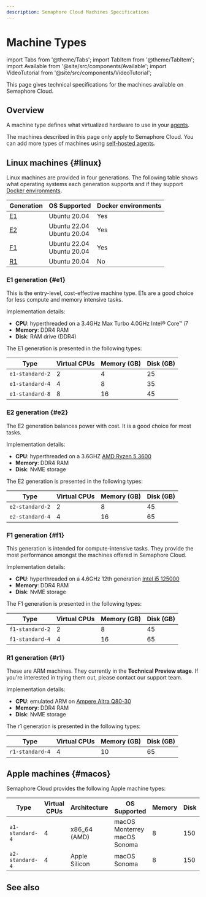 ```yaml
---
description: Semaphore Cloud Machines Specifications
---
```


# Machine Types

import Tabs from '@theme/Tabs';
import TabItem from '@theme/TabItem';
import Available from '@site/src/components/Available';
import VideoTutorial from '@site/src/components/VideoTutorial';

<Available/>

This page gives technical specifications for the machines available on Semaphore Cloud.

## Overview

A machine type defines what virtualized hardware to use in your [agents](../using-semaphore/pipelines#agents). 

The machines described in this page only apply to Semaphore Cloud. You can add more types of machines using [self-hosted agents](../using-semaphore/self-hosted).

## Linux machines {#linux}

Linux machines are provided in four generations. The following table shows what operating systems each generation supports and if they support [Docker environments](../using-semaphore/pipelines#docker-environments).

| Generation | OS Supported | Docker environments |
|--|--|--|
| [E1](#e1) | Ubuntu 20.04 |  Yes |
| [E2](#e2) | Ubuntu 22.04<br/>Ubuntu 20.04 | Yes |
| [F1](#f1) |  Ubuntu 22.04<br/>Ubuntu 20.04 | Yes |
| [R1](#r1) | Ubuntu 20.04 | No |

### E1 generation {#e1}

This is the entry-level, cost-effective machine type. E1s are a good choice for less compute and memory intensive tasks.

Implementation details:
- **CPU**: hyperthreaded on a 3.4GHz Max Turbo 4.0GHz Intel® Core™ i7
- **Memory**: DDR4 RAM
- **Disk**: RAM drive (DDR4)

The E1 generation is presented in the following types:

| Type | Virtual CPUs | Memory (GB) | Disk (GB) |
|--|--|--|--|
| `e1-standard-2` | 2 | 4 | 25 |
| `e1-standard-4` | 4 | 8 | 35 |
| `e1-standard-8` | 8 | 16 | 45 |

### E2 generation {#e2}

The E2 generation balances power with cost. It is a good choice for most tasks.

Implementation details:

- **CPU**: hyperthreaded on a 3.6GHZ [AMD Ryzen 5 3600](https://www.amd.com/en/product/8456)
- **Memory**: DDR4 RAM
- **Disk**: NvME storage

The E2 generation is presented in the following types:

| Type | Virtual CPUs | Memory (GB) | Disk (GB) |
|--|--|--|--|
| `e2-standard-2` | 2 | 8 | 45 |
| `e2-standard-4` | 4 | 16 | 65 |

### F1 generation {#f1}

This generation is intended for compute-intensive tasks. They provide the most performance amongst the machines offered in Semaphore Cloud.

Implementation details:

- **CPU**: hyperthreaded on a 4.6GHz 12th generation [Intel i5 125000](https://ark.intel.com/content/www/us/en/ark/products/96144/intel-core-i512500-processor-18m-cache-up-to-4-60-ghz.html)
- **Memory**: DDR4 RAM
- **Disk**: NvME storage


The F1 generation is presented in the following types:

| Type | Virtual CPUs | Memory (GB) | Disk (GB) |
|--|--|--|--|
| `f1-standard-2` | 2 | 8 | 45 |
| `f1-standard-4` | 4 | 16 | 65 |

### R1 generation {#r1}

These are ARM machines. They currently in the **Technical Preview stage**. If you're interested in trying them out, please contact our support team.

Implementation details:

- **CPU**: emulated ARM on [Ampere Altra Q80-30](https://amperecomputing.com/briefs/ampere-altra-family-product-brief)
- **Memory**: DDR4 RAM
- **Disk**: NvME storage

The r1 generation is presented in the following types:

| Type | Virtual CPUs | Memory (GB) | Disk (GB) |
|--|--|--|--|
| `r1-standard-4` | 4 | 10 | 65 |

## Apple machines {#macos}

Semaphore Cloud provides the following Apple machine types:

| Type | Virtual CPUs | Architecture | OS Supported | Memory | Disk |
|--|--|--|--|--|--|
| `a1-standard-4` | 4 | x86_64 (AMD) | macOS Monterrey<br/>macOS Sonoma | 8 | 150 |
| `a2-standard-4` | 4 | Apple Silicon | macOS Sonoma | 8 | 150 |

## See also